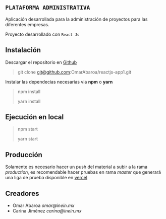 ## `PLATAFORMA ADMINISTRATIVA`


Aplicación desarrollada para la administración de proyectos para las diferentes empresas.

Proyecto desarrollado con `React Js`

## Instalación

Descargar el repositorio en [Github](https://github.com/OmarAbaroa/reactjs-app1)

> git clone git@github.com:OmarAbaroa/reactjs-app1.git

Instalar las dependecias necesarias via __npm__ o __yarn__

> npm install
> 
> yarn install

## Ejecución en local

> npm start
>
> yarn start

## Producción

Solamente es necesario hacer un push del material a subir a la rama _production_, es recomendable hacer pruebas en rama _master_ que generará una liga de prueba disponible en [vercel](https://vercel.com/omar6/adminproyectos)

## Creadores

* Omar Abaroa _omar@inein.mx_
* Carina Jiménez _carina@inein.mx_
